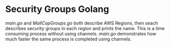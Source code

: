 # Security Groups Golang
*main.go* and *MallCopGroups.go* both describe AWS Regions, then seach
describes security groups in each region and prints the name. This is 
a time consuming process without using channels. *main.go* demonstrates 
how much faster the same process is completed using channels.
